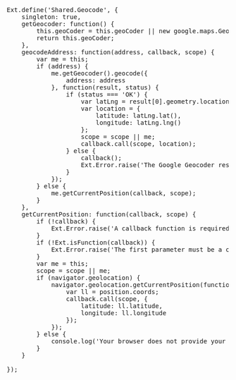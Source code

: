 <pre class="runnable readonly 600">
Ext.define('Shared.Geocode', {
    singleton: true,
    getGeocoder: function() {
        this.geoCoder = this.geoCoder || new google.maps.Geocoder();
        return this.geoCoder;
    },
    geocodeAddress: function(address, callback, scope) {
        var me = this;
        if (address) {
            me.getGeocoder().geocode({
                address: address
            }, function(result, status) {
                if (status === 'OK') {
                    var latLng = result[0].geometry.location;
                    var location = {
                        latitude: latLng.lat(),
                        longitude: latLng.lng()
                    };
                    scope = scope || me;
                    callback.call(scope, location);
                } else {
                    callback();
                    Ext.Error.raise('The Google Geocoder responded with status ' + status);
                }
            });
        } else {
            me.getCurrentPosition(callback, scope);
        }
    },
    getCurrentPosition: function(callback, scope) {
        if (!callback) {
            Ext.Error.raise('A callback function is required.');
        }
        if (!Ext.isFunction(callback)) {
            Ext.Error.raise('The first parameter must be a callback function.');
        }
        var me = this;
        scope = scope || me;
        if (navigator.geolocation) {
            navigator.geolocation.getCurrentPosition(function(position) {
                var ll = position.coords;
                callback.call(scope, {
                    latitude: ll.latitude,
                    longitude: ll.longitude
                });
            });
        } else {
            console.log('Your browser does not provide your position.');
        }
    }

});</pre>

